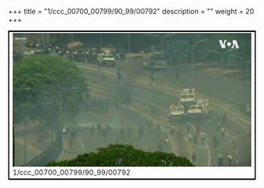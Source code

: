 +++
title = "1/ccc_00700_00799/90_99/00792"
description = ""
weight = 20
+++

<table style="border:2px solid black;max-width:800px;max-height:800px;" 
><tr><td>
<img class="center-fit-jpg"
src="/jpg_/aaa_20190430_NxaOmWaI8sI_00791.jpg">
1/ccc_00700_00799/90_99/00792
</img></td></tr></table>
